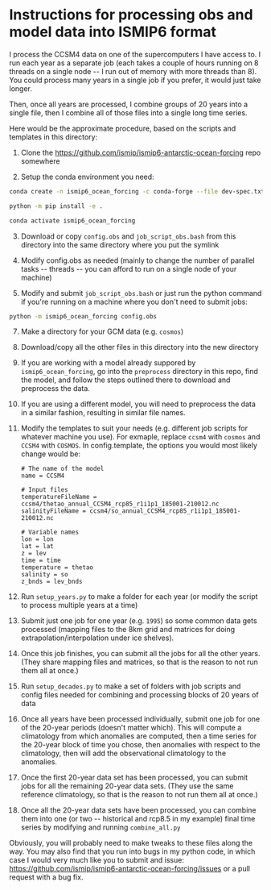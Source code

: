 # Instructions for processing obs and model data into ISMIP6 format

I process the CCSM4 data on one of the supercomputers I have access to.  I run
each year as a separate job (each takes a couple of hours running on 8 threads
on a single node -- I run out of memory with more threads than 8).  You could
process many years in a single job if you prefer, it would just take longer.

Then, once all years are processed, I combine groups of 20 years into a single
file, then I combine all of those files into a single long time series.

Here would be the approximate procedure, based on the scripts and templates in
this directory:

1. Clone the https://github.com/ismip/ismip6-antarctic-ocean-forcing repo
   somewhere

2. Setup the conda environment you need:
```bash
conda create -n ismip6_ocean_forcing -c conda-forge --file dev-spec.txt

python -m pip install -e .

conda activate ismip6_ocean_forcing
```

3. Download or copy `config.obs` and `job_script_obs.bash` from this directory
   into the same directory where you put the symlink

4. Modify config.obs as needed (mainly to change the number of parallel tasks
   -- threads -- you can afford to run on a single node of your machine)

5. Modify and submit `job_script_obs.bash` or just run the python command if
   you're running on a machine where you don't need to submit jobs:
```bash
python -m ismip6_ocean_forcing config.obs
```

7. Make a directory for your GCM data (e.g. `cosmos`)

8. Download/copy all the other files in this directory into the new directory

9. If you are working with a model already suppored by `ismip6_ocean_forcing`,
   go into the `preprocess` directory in this repo, find the model, and follow
   the steps outlined there to download and preprocess the data.

10. If you are using a different model, you will need to preprocess the data
    in a similar fashion, resulting in similar file names.

11. Modify the templates to suit your needs (e.g. different job scripts for
    whatever machine you use).   For exmaple, replace `ccsm4` with `cosmos` and
    `CCSM4` with `COSMOS`. In config.template, the options you would most likely
    change would be:

    ```
    # The name of the model
    name = CCSM4

    # Input files
    temperatureFileName = ccsm4/thetao_annual_CCSM4_rcp85_r1i1p1_185001-210012.nc
    salinityFileName = ccsm4/so_annual_CCSM4_rcp85_r1i1p1_185001-210012.nc
    
    # Variable names
    lon = lon
    lat = lat
    z = lev
    time = time
    temperature = thetao
    salinity = so
    z_bnds = lev_bnds
    ```

12. Run `setup_years.py` to make a folder for each year (or modify the script
    to process multiple years at a time)

13. Submit just one job for one year (e.g. `1995`) so some common data gets
    processed (mapping files to the 8km grid and matrices for doing
    extrapolation/interpolation under ice shelves).

14. Once this job finishes, you can submit all the jobs for all the other
    years.  (They share mapping files and matrices, so that is the reason to
    not run them all at once.)

15. Run `setup_decades.py` to make a set of folders with job scripts and config
    files needed for combining and processing blocks of 20 years of data

16. Once all years have been processed individually, submit one job for one of
    the 20-year periods (doesn't matter which).  This will compute a
    climatology from which anomalies are computed, then a time series for the
    20-year block of time you chose, then anomalies with respect to the
    climatology, then will add the observational climatology to the anomalies.

17. Once the first 20-year data set has been processed, you can submit jobs for
    all the remaining 20-year data sets.  (They use the same reference
    climatology, so that is the reason to not run them all at once.)

18. Once all the 20-year data sets have been processed, you can combine them
    into one (or two -- historical and rcp8.5 in my example) final time series
    by modifying and running `combine_all.py`

Obviously, you will probably need to make tweaks to these files along the way.
You may also find that you run into bugs in my python code, in which case I
would very much like you to submit and issue:
https://github.com/ismip/ismip6-antarctic-ocean-forcing/issues
or a pull request with a bug fix.

